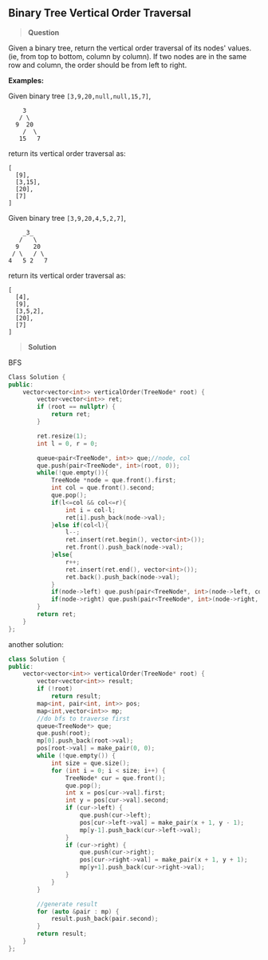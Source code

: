 ## Binary Tree Vertical Order Traversal

>**Question**

Given a binary tree, return the vertical order traversal of its nodes' values. (ie, from top to bottom, column by column).
If two nodes are in the same row and column, the order should be from left to right.

**Examples:**

Given binary tree `[3,9,20,null,null,15,7]`,
```
    3
   / \
  9  20
    /  \
   15   7
```
return its vertical order traversal as:
```
[
  [9],
  [3,15],
  [20],
  [7]
]
```
Given binary tree `[3,9,20,4,5,2,7]`,
```
    _3_
   /   \
  9    20
 / \   / \
4   5 2   7
```
return its vertical order traversal as:
```
[
  [4],
  [9],
  [3,5,2],
  [20],
  [7]
]
```

>**Solution**

BFS

```c++
Class Solution {
public:
    vector<vector<int>> verticalOrder(TreeNode* root) {
        vector<vector<int>> ret;
        if (root == nullptr) {
            return ret;
        }

        ret.resize(1);
        int l = 0, r = 0;

        queue<pair<TreeNode*, int>> que;//node, col
        que.push(pair<TreeNode*, int>(root, 0));
        while(!que.empty()){
            TreeNode *node = que.front().first;
            int col = que.front().second;
            que.pop();
            if(l<=col && col<=r){
                int i = col-l;
                ret[i].push_back(node->val);
            }else if(col<l){
                l--;
                ret.insert(ret.begin(), vector<int>());
                ret.front().push_back(node->val);
            }else{
                r++;
                ret.insert(ret.end(), vector<int>());
                ret.back().push_back(node->val);
            }
            if(node->left) que.push(pair<TreeNode*, int>(node->left, col-1));
            if(node->right) que.push(pair<TreeNode*, int>(node->right, col+1));
        }
        return ret;
    }
};
```
another solution:
```c++
class Solution {
public:
	vector<vector<int>> verticalOrder(TreeNode* root) {
	    vector<vector<int>> result;
	    if (!root)
	        return result;
		map<int, pair<int, int>> pos;
		map<int,vector<int>> mp;
		//do bfs to traverse first
		queue<TreeNode*> que;
		que.push(root);
		mp[0].push_back(root->val);
		pos[root->val] = make_pair(0, 0);
		while (!que.empty()) {
			int size = que.size();
			for (int i = 0; i < size; i++) {
				TreeNode* cur = que.front();
				que.pop();
				int x = pos[cur->val].first;
				int y = pos[cur->val].second;
				if (cur->left) {
					que.push(cur->left);
					pos[cur->left->val] = make_pair(x + 1, y - 1);
					mp[y-1].push_back(cur->left->val);
				}
				if (cur->right) {
					que.push(cur->right);
					pos[cur->right->val] = make_pair(x + 1, y + 1);
					mp[y+1].push_back(cur->right->val);
				}
			}
		}

		//generate result
		for (auto &pair : mp) {
			result.push_back(pair.second);
		}
		return result;
	}
};

```
